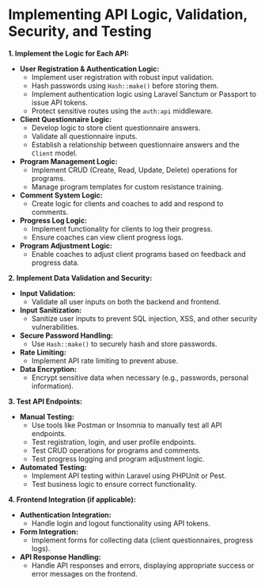 # Implementing API Logic, Validation, Security, and Testing

**1. Implement the Logic for Each API:**

* **User Registration & Authentication Logic:**
  * Implement user registration with robust input validation.
  * Hash passwords using `Hash::make()` before storing them.
  * Implement authentication logic using Laravel Sanctum or Passport to issue API tokens.
  * Protect sensitive routes using the `auth:api` middleware.
* **Client Questionnaire Logic:**
  * Develop logic to store client questionnaire answers.
  * Validate all questionnaire inputs.
  * Establish a relationship between questionnaire answers and the `Client` model.
* **Program Management Logic:**
  * Implement CRUD (Create, Read, Update, Delete) operations for programs.
  * Manage program templates for custom resistance training.
* **Comment System Logic:**
  * Create logic for clients and coaches to add and respond to comments.
* **Progress Log Logic:**
  * Implement functionality for clients to log their progress.
  * Ensure coaches can view client progress logs.
* **Program Adjustment Logic:**
  * Enable coaches to adjust client programs based on feedback and progress data.

**2. Implement Data Validation and Security:**

* **Input Validation:**
  * Validate all user inputs on both the backend and frontend.
* **Input Sanitization:**
  * Sanitize user inputs to prevent SQL injection, XSS, and other security vulnerabilities.
* **Secure Password Handling:**
  * Use `Hash::make()` to securely hash and store passwords.
* **Rate Limiting:**
  * Implement API rate limiting to prevent abuse.
* **Data Encryption:**
  * Encrypt sensitive data when necessary (e.g., passwords, personal information).

**3. Test API Endpoints:**

* **Manual Testing:**
  * Use tools like Postman or Insomnia to manually test all API endpoints.
  * Test registration, login, and user profile endpoints.
  * Test CRUD operations for programs and comments.
  * Test progress logging and program adjustment logic.
* **Automated Testing:**
  * Implement API testing within Laravel using PHPUnit or Pest.
  * Test business logic to ensure correct functionality.

**4. Frontend Integration (if applicable):**

* **Authentication Integration:**
  * Handle login and logout functionality using API tokens.
* **Form Integration:**
  * Implement forms for collecting data (client questionnaires, progress logs).
* **API Response Handling:**
  * Handle API responses and errors, displaying appropriate success or error messages on the frontend.
